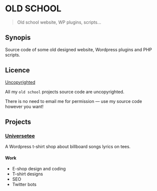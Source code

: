 # OLD SCHOOL

> Old school website, WP plugins, scripts...

## Synopis

Source code of some old designed website, Wordpress plugins and PHP scripts.

## Licence

[Uncopyrighted](http://zenhabits.net/uncopyright)

 All my `old school` projects source code are uncopyrighted.

 There is no need to email me for permission — use my source code however you want!  

## Projects

### [Universetee](universetee)

A Wordpress t-shirt shop about billboard songs lyrics on tees.

#### Work

* E-shop design and coding
* T-shirt designs
* SEO
* Twitter bots
